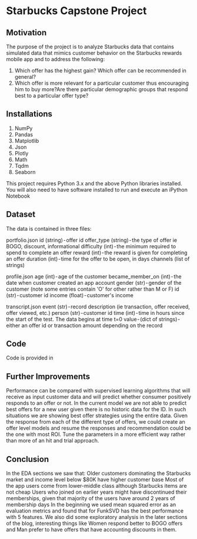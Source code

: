 # Starbucks Capstone Project

## Motivation
The purpose of the project is to analyze Starbucks data that contains simulated data that mimics customer behavior on the Starbucks rewards mobile app and to address the following:
  1) Which offer has the highest gain? Which offer can be recommended in general?
  2) Which offer is more relevant for a particular customer thus encouraging him to buy more?Are there particular demographic groups that respond best to a particular offer type?

## Installations

1) NumPy
2) Pandas
3) Matplotlib
4) Json
5) Plotly
6) Math
7) Tqdm
8) Seaborn

This project requires Python 3.x and the above Python libraries installed. You will also need to have software installed to run and execute an iPython Notebook

## Dataset

The data is contained in three files:

portfolio.json
id (string) - offer id offer_type (string) - the type of offer ie BOGO, discount, informational difficulty (int) - the minimum required to spend to complete an offer reward (int) - the reward is given for completing an offer duration (int) - time for the offer to be open, in days channels (list of strings)

profile.json
age (int) - age of the customer became_member_on (int) - the date when customer created an app account gender (str) - gender of the customer (note some entries contain 'O' for other rather than M or F) id (str) - customer id income (float) - customer's income

transcript.json
event (str) - record description (ie transaction, offer received, offer viewed, etc.) person (str) - customer id time (int) - time in hours since the start of the test. The data begins at time t=0 value - (dict of strings) - either an offer id or transaction amount depending on the record

## Code
Code is provided in 

## Further Improvements
Performance can be compared with supervised learning algorithms that will receive as input customer data and will predict whether consumer positively responds to an offer or not.
In the current model we are not able to predict best offers for a new user given there is no historic data for the ID. In such situations we are showing best offer strategies using the entire data.
Given the response from each of the different type of offers, we could create an offer level models and resume the responses and recommendation could be the one with most ROI.
Tune the parameters in a more efficient way rather than more of an hit and trial approach.

## Conclusion
In the EDA sections we saw that:
Older customers dominating the Starbucks market and income level below $80K have higher customer base
Most of the app users come from lower-middle class although Starbucks items are not cheap
Users who joined on earlier years might have discontinued their memberships, given that majority of the users have around 2 years of membership days
In the beginning we used mean squared error as an evaluation metrics and found that for FunkSVD has the best performance with 5 features.
We also did some exploratory analysis in the later sections of the blog, interesting things like Women respond better to BOGO offers and Man prefer to have offers that have accounting discounts in them.
